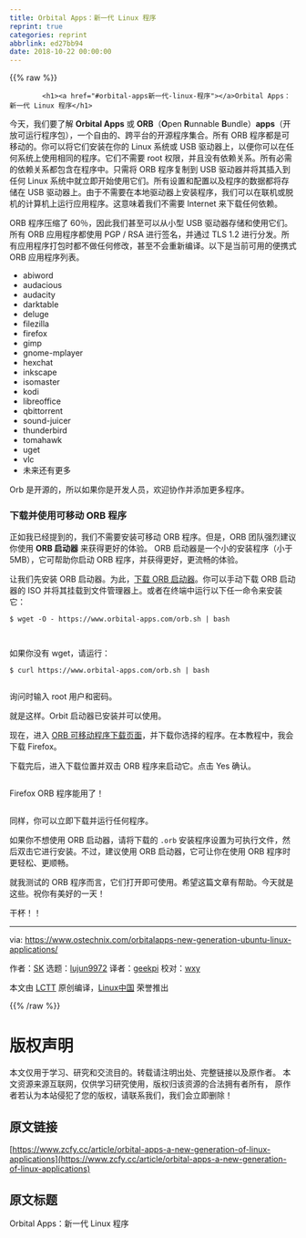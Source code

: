 ```yaml
---
title: Orbital Apps：新一代 Linux 程序
reprint: true
categories: reprint
abbrlink: ed27bb94
date: 2018-10-22 00:00:00
---
```


{{% raw %}}

            <h1><a href="#orbital-apps新一代-linux-程序"></a>Orbital Apps：新一代 Linux 程序</h1>
<p>今天，我们要了解 <strong>Orbital Apps</strong> 或 <strong>ORB</strong>（<strong>O</strong>pen <strong>R</strong>unnable <strong>B</strong>undle）<strong>apps</strong>（开放可运行程序包），一个自由的、跨平台的开源程序集合。所有 ORB 程序都是可移动的。你可以将它们安装在你的 Linux 系统或 USB 驱动器上，以便你可以在任何系统上使用相同的程序。它们不需要 root 权限，并且没有依赖关系。所有必需的依赖关系都包含在程序中。只需将 ORB 程序复制到 USB 驱动器并将其插入到任何 Linux 系统中就立即开始使用它们。所有设置和配置以及程序的数据都将存储在 USB 驱动器上。由于不需要在本地驱动器上安装程序，我们可以在联机或脱机的计算机上运行应用程序。这意味着我们不需要 Internet 来下载任何依赖。</p>
<p>ORB 程序压缩了 60％，因此我们甚至可以从小型 USB 驱动器存储和使用它们。所有 ORB 应用程序都使用 PGP / RSA 进行签名，并通过 TLS 1.2 进行分发。所有应用程序打包时都不做任何修改，甚至不会重新编译。以下是当前可用的便携式 ORB 应用程序列表。</p>
<ul>
<li>abiword</li>
<li>audacious</li>
<li>audacity</li>
<li>darktable</li>
<li>deluge</li>
<li>filezilla</li>
<li>firefox</li>
<li>gimp</li>
<li>gnome-mplayer</li>
<li>hexchat</li>
<li>inkscape</li>
<li>isomaster</li>
<li>kodi</li>
<li>libreoffice</li>
<li>qbittorrent</li>
<li>sound-juicer</li>
<li>thunderbird</li>
<li>tomahawk</li>
<li>uget</li>
<li>vlc</li>
<li>未来还有更多</li>
</ul>
<p>Orb 是开源的，所以如果你是开发人员，欢迎协作并添加更多程序。</p>
<h3><a href="#下载并使用可移动-orb-程序"></a>下载并使用可移动 ORB 程序</h3>
<p>正如我已经提到的，我们不需要安装可移动 ORB 程序。但是，ORB 团队强烈建议你使用 <strong>ORB 启动器</strong> 来获得更好的体验。 ORB 启动器是一个小的安装程序（小于 5MB），它可帮助你启动 ORB 程序，并获得更好，更流畅的体验。</p>
<p>让我们先安装 ORB 启动器。为此，<a href="https://www.orbital-apps.com/documentation/orb-launcher-all-installers">下载 ORB 启动器</a>。你可以手动下载 ORB 启动器的 ISO 并将其挂载到文件管理器上。或者在终端中运行以下任一命令来安装它：</p>
<pre><code class="hljs vim">$ wget -O - http<span class="hljs-variable">s:</span>//www.orbital-apps.<span class="hljs-keyword">com</span>/orb.<span class="hljs-keyword">sh</span> | bash

</code></pre><p>如果你没有 wget，请运行：</p>
<pre><code class="hljs vim">$ curl http<span class="hljs-variable">s:</span>//www.orbital-apps.<span class="hljs-keyword">com</span>/orb.<span class="hljs-keyword">sh</span> | bash

</code></pre><p>询问时输入 root 用户和密码。</p>
<p>就是这样。Orbit 启动器已安装并可以使用。</p>
<p>现在，进入 <a href="https://www.orbital-apps.com/download/portable_apps_linux/">ORB 可移动程序下载页面</a>，并下载你选择的程序。在本教程中，我会下载 Firefox。</p>
<p>下载完后，进入下载位置并双击 ORB 程序来启动它。点击 Yes 确认。</p>
<p><a href="https://camo.githubusercontent.com/981cf060522e789a8cdec2b3e4bc190bcc931cfe/687474703a2f2f7777772e6f73746563686e69782e636f6d2f77702d636f6e74656e742f75706c6f6164732f323031362f30352f6f72626974616c2d617070732d312d322e706e67"><img src="https://p0.ssl.qhimg.com/t01169ce371d13d155e.png" alt=""></a></p>
<p>Firefox ORB 程序能用了！</p>
<p><a href="https://camo.githubusercontent.com/9d925e7730bfb5884b9314e8992c77e1545b63a9/687474703a2f2f7777772e6f73746563686e69782e636f6d2f77702d636f6e74656e742f75706c6f6164732f323031362f30352f6f72626974616c2d617070732d322e706e67"><img src="https://p0.ssl.qhimg.com/t013075572ab8c50923.png" alt=""></a></p>
<p>同样，你可以立即下载并运行任何程序。</p>
<p>如果你不想使用 ORB 启动器，请将下载的 <code>.orb</code> 安装程序设置为可执行文件，然后双击它进行安装。不过，建议使用 ORB 启动器，它可让你在使用 ORB 程序时更轻松、更顺畅。</p>
<p>就我测试的 ORB 程序而言，它们打开即可使用。希望这篇文章有帮助。今天就是这些。祝你有美好的一天！</p>
<p>干杯！！</p>
<hr>
<p>via: <a href="https://www.ostechnix.com/orbitalapps-new-generation-ubuntu-linux-applications/">https://www.ostechnix.com/orbitalapps-new-generation-ubuntu-linux-applications/</a></p>
<p>作者：<a href="https://www.ostechnix.com/author/sk/">SK</a> 选题：<a href="https://github.com/lujun9972">lujun9972</a> 译者：<a href="https://github.com/geekpi">geekpi</a> 校对：<a href="https://github.com/wxy">wxy</a></p>
<p>本文由 <a href="https://github.com/LCTT/TranslateProject">LCTT</a> 原创编译，<a href="https://linux.cn/">Linux中国</a> 荣誉推出</p>

          
{{% /raw %}}

# 版权声明
本文仅用于学习、研究和交流目的。转载请注明出处、完整链接以及原作者。
本文资源来源互联网，仅供学习研究使用，版权归该资源的合法拥有者所有，
原作者若认为本站侵犯了您的版权，请联系我们，我们会立即删除！

## 原文链接
[https://www.zcfy.cc/article/orbital-apps-a-new-generation-of-linux-applications](https://www.zcfy.cc/article/orbital-apps-a-new-generation-of-linux-applications)

## 原文标题
Orbital Apps：新一代 Linux 程序
